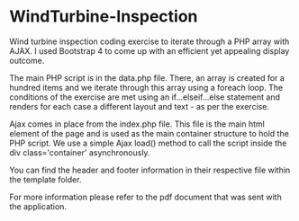 # WindTurbine-Inspection
Wind turbine inspection coding exercise to iterate through a PHP array with AJAX. I used Bootstrap 4 to come up with an efficient yet appealing display outcome.

The main PHP script is in the data.php file. There, an array is created for a hundred items and we iterate through this array using a foreach loop. The conditions of the exercise are met using an if...elseif...else statement and renders for each case a different layout and text - as per the exercise. 

Ajax comes in place from the index.php file. This file is the main html element of the page and is used as the main container structure to hold the PHP script. We use a simple Ajax load() method to call the script inside the div class='container' asynchronously.

You can find the header and footer information in their respective file within the template folder.

For more information please refer to the pdf document that was sent with the application. 
